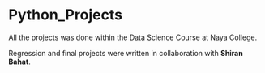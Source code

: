 # Python_Projects

All the projects was done within the Data Science Course at Naya College.

Regression and final projects were written in collaboration with **Shiran Bahat**.
